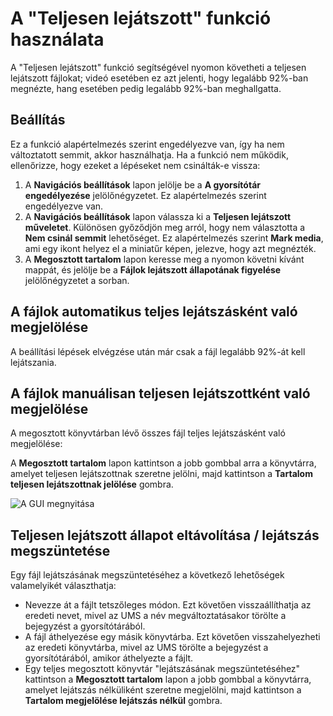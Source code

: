 # A "Teljesen lejátszott" funkció használata

A "Teljesen lejátszott" funkció segítségével nyomon követheti a teljesen lejátszott fájlokat; videó esetében ez azt jelenti, hogy legalább 92%-ban megnézte, hang esetében pedig legalább 92%-ban meghallgatta.

## Beállítás

Ez a funkció alapértelmezés szerint engedélyezve van, így ha nem változtatott semmit, akkor használhatja. Ha a funkció nem működik, ellenőrizze, hogy ezeket a lépéseket nem csinálták-e vissza:

1. A **Navigációs beállítások** lapon jelölje be a **A gyorsítótár engedélyezése** jelölőnégyzetet. Ez alapértelmezés szerint engedélyezve van.
2. A **Navigációs beállítások** lapon válassza ki a **Teljesen lejátszott műveletet**. Különösen győződjön meg arról, hogy nem választotta a **Nem csinál semmit** lehetőséget. Ez alapértelmezés szerint **Mark media**, ami egy ikont helyez el a miniatűr képen, jelezve, hogy azt megnézték.
3. A **Megosztott tartalom** lapon keresse meg a nyomon követni kívánt mappát, és jelölje be a **Fájlok lejátszott állapotának figyelése** jelölőnégyzetet a sorban.

## A fájlok automatikus teljes lejátszásként való megjelölése

A beállítási lépések elvégzése után már csak a fájl legalább 92%-át kell lejátszania.

## A fájlok manuálisan teljesen lejátszottként való megjelölése

A megosztott könyvtárban lévő összes fájl teljes lejátszásként való megjelölése:

A **Megosztott tartalom** lapon kattintson a jobb gombbal arra a könyvtárra, amelyet teljesen lejátszottnak szeretne jelölni, majd kattintson a **Tartalom teljesen lejátszottnak jelölése** gombra.

![A GUI megnyitása](@site/docs/guides/img/how-to-use-the-fully-played-feature.png)

## Teljesen lejátszott állapot eltávolítása / lejátszás megszüntetése

Egy fájl lejátszásának megszüntetéséhez a következő lehetőségek valamelyikét választhatja:

- Nevezze át a fájlt tetszőleges módon. Ezt követően visszaállíthatja az eredeti nevet, mivel az UMS a név megváltoztatásakor törölte a bejegyzést a gyorsítótárából.
- A fájl áthelyezése egy másik könyvtárba. Ezt követően visszahelyezheti az eredeti könyvtárba, mivel az UMS törölte a bejegyzést a gyorsítótárából, amikor áthelyezte a fájlt.
- Egy teljes megosztott könyvtár "lejátszásának megszüntetéséhez" kattintson a **Megosztott tartalom** lapon a jobb gombbal a könyvtárra, amelyet lejátszás nélküliként szeretne megjelölni, majd kattintson a **Tartalom megjelölése lejátszás nélkül** gombra.
